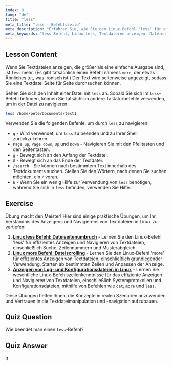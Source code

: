 ```yaml
---
index: 8
lang: "de"
title: "less"
meta_title: "less - Befehlszeile"
meta_description: "Erfahren Sie, wie Sie den Linux-Befehl 'less' für effizientes Anzeigen und Navigieren von Textdateien verwenden. Meistern Sie das Paging, Suchen und Beenden mit dieser anfängerfreundlichen Anleitung."
meta_keywords: "less Befehl, Linux less, Textdateien anzeigen, Dateien navigieren, Linux Tutorial, Linux für Anfänger, Linux Anleitung"
---
```


## Lesson Content

Wenn Sie Textdateien anzeigen, die größer als eine einfache Ausgabe sind, ist `less` mehr. (Es gibt tatsächlich einen Befehl namens `more`, der etwas Ähnliches tut, was ironisch ist.) Der Text wird seitenweise angezeigt, sodass Sie eine Textdatei Seite für Seite durchsuchen können.

Sehen Sie sich den Inhalt einer Datei mit `less` an. Sobald Sie sich im `less`-Befehl befinden, können Sie tatsächlich andere Tastaturbefehle verwenden, um in der Datei zu navigieren.

```bash
less /home/pete/Documents/text1
```

Verwenden Sie die folgenden Befehle, um durch `less` zu navigieren:

- `q` - Wird verwendet, um `less` zu beenden und zu Ihrer Shell zurückzukehren.
- `Page up`, `Page down`, `Up` und `Down` - Navigieren Sie mit den Pfeiltasten und den Seitentasten.
- `g` - Bewegt sich an den Anfang der Textdatei.
- `G` - Bewegt sich an das Ende der Textdatei.
- `/search` - Sie können nach bestimmtem Text innerhalb des Textdokuments suchen. Stellen Sie den Wörtern, nach denen Sie suchen möchten, ein `/` voran.
- `h` - Wenn Sie ein wenig Hilfe zur Verwendung von `less` benötigen, während Sie sich in `less` befinden, verwenden Sie Hilfe.

## Exercise

Übung macht den Meister! Hier sind einige praktische Übungen, um Ihr Verständnis des Anzeigens und Navigierens von Textdateien in Linux zu vertiefen:

1. **[Linux less Befehl: Dateiseitenumbruch](https://labex.io/de/labs/linux-linux-less-command-file-paging-214301)** - Lernen Sie den Linux-Befehl 'less' für effizientes Anzeigen und Navigieren von Textdateien, einschließlich Suche, Zeilennummern und Musterabgleich.
2. **[Linux more Befehl: Dateiscrolling](https://labex.io/de/labs/linux-linux-more-command-file-scrolling-214299)** - Lernen Sie den Linux-Befehl 'more' für effizientes Anzeigen von Textdateien, einschließlich grundlegender Verwendung, Starten ab bestimmten Zeilen und Anpassen der Anzeige.
3. **[Anzeigen von Log- und Konfigurationsdateien in Linux](https://labex.io/de/labs/linux-viewing-log-and-configuration-files-in-linux-387914)** - Lernen Sie wesentliche Linux-Befehlszeilenkenntnisse für das effiziente Anzeigen und Navigieren von Textdateien, einschließlich Systemprotokollen und Konfigurationsdateien, mithilfe von Befehlen wie `cat`, `more` und `less`.

Diese Übungen helfen Ihnen, die Konzepte in realen Szenarien anzuwenden und Vertrauen in die Textdateimanipulation und -navigation aufzubauen.

## Quiz Question

Wie beendet man einen `less`-Befehl?

## Quiz Answer
q